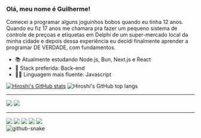 ### Olá, meu nome é Guilherme!

Comecei a programar alguns joguinhos bobos quando eu tinha 12 anos.   
Quando eu fiz 17 anos me chamara pra fazer um pequeno sistema de controle de preçoas e etiquetas em Delphi de um super-mercado local da minha cidade e depois dessa experiência eu decidi finalmente aprender a programar DE VERDADE, com fundamentos.

- 📚 Atualmente estudando Node.js, Bun, Next.js e React
- 🚀 Stack preferida: Back-end
- 👨‍💻 Linguagem mais fluente: Javascript   

[![Hiroshi's GitHub stats](https://github-readme-stats-sooty-xi-86.vercel.app/api?username=hiroshimorowaka&hide=contribs,stars&theme=dracula&show_icons=true)](https://github.com/hiroshimorowaka/)
![Hiroshi's GitHub top langs](https://github-readme-stats-sooty-xi-86.vercel.app/api/top-langs/?username=hiroshimorowaka&layout=compact&langs_count=7&theme=onedark)

<hr>

<div> 
  <a href = "mailto:guilhermecabral1204@gmail.com"><img src="https://img.shields.io/badge/-Gmail-%23333?style=for-the-badge&logo=gmail&logoColor=white" target="_blank"></a>
  <a href="https://www.linkedin.com/in/guilherme-cabral-130689254/" target="_blank"><img src="https://img.shields.io/badge/-LinkedIn-%230077B5?style=for-the-badge&logo=linkedin&logoColor=white" target="_blank"></a> 
</div>
<hr>
<div> 
<img src="https://img.shields.io/badge/Windows-0078D6?style=for-the-badge&logo=windows&logoColor=white">
  
<img src="https://img.shields.io/badge/Node.js-43853D?style=for-the-badge&logo=node.js&logoColor=white">

<img src="https://img.shields.io/badge/JavaScript-323330?style=for-the-badge&logo=javascript&logoColor=F7DF1E">

<img src="https://img.shields.io/badge/Python-14354C?style=for-the-badge&logo=python&logoColor=white">

<img src="https://img.shields.io/badge/Delphi_RAD_Studio-B22222?style=for-the-badge&logo=delphi&logoColor=white">

</div>

<picture>
  <source media="(prefers-color-scheme: dark)" srcset="https://raw.githubusercontent.com/hiroshimorowaka/hiroshimorowaka/output/github-contribution-grid-snake-dark.svg" />
  <source media="(prefers-color-scheme: light)" srcset="https://raw.githubusercontent.com/hiroshimorowaka/hiroshimorowaka/output/github-contribution-grid-snake.svg" />
  <img alt="github-snake" src="github-snake.svg" />
</picture>
